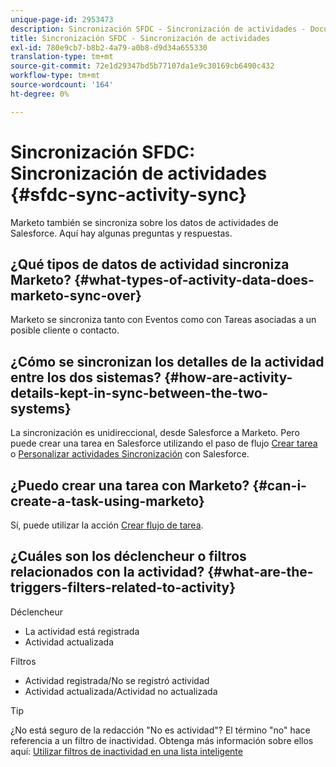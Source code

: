 ```yaml
---
unique-page-id: 2953473
description: Sincronización SFDC - Sincronización de actividades - Documentos de Marketo - Documentación del producto
title: Sincronización SFDC - Sincronización de actividades
exl-id: 780e9cb7-b8b2-4a79-a0b8-d9d34a655330
translation-type: tm+mt
source-git-commit: 72e1d29347bd5b77107da1e9c30169cb6490c432
workflow-type: tm+mt
source-wordcount: '164'
ht-degree: 0%

---
```


# Sincronización SFDC: Sincronización de actividades {#sfdc-sync-activity-sync}

Marketo también se sincroniza sobre los datos de actividades de Salesforce. Aquí hay algunas preguntas y respuestas.

## ¿Qué tipos de datos de actividad sincroniza Marketo? {#what-types-of-activity-data-does-marketo-sync-over}

Marketo se sincroniza tanto con Eventos como con Tareas asociadas a un posible cliente o contacto.

## ¿Cómo se sincronizan los detalles de la actividad entre los dos sistemas? {#how-are-activity-details-kept-in-sync-between-the-two-systems}

La sincronización es unidireccional, desde Salesforce a Marketo. Pero puede crear una tarea en Salesforce utilizando el paso de flujo [Crear tarea](/help/marketo/product-docs/core-marketo-concepts/smart-campaigns/salesforce-flow-actions/create-task.md) o [Personalizar actividades Sincronización](/help/marketo/product-docs/crm-sync/salesforce-sync/setup/optional-steps/customize-activities-sync.md) con Salesforce.

## ¿Puedo crear una tarea con Marketo? {#can-i-create-a-task-using-marketo}

Sí, puede utilizar la acción [Crear flujo de tarea](/help/marketo/product-docs/core-marketo-concepts/smart-campaigns/salesforce-flow-actions/create-task.md).

## ¿Cuáles son los déclencheur o filtros relacionados con la actividad? {#what-are-the-triggers-filters-related-to-activity}

Déclencheur

* La actividad está registrada
* Actividad actualizada

Filtros

* Actividad registrada/No se registró actividad
* Actividad actualizada/Actividad no actualizada

>[!TIP]
>
>¿No está seguro de la redacción &quot;No es actividad&quot;? El término &quot;no&quot; hace referencia a un filtro de inactividad. Obtenga más información sobre ellos aquí: [Utilizar filtros de inactividad en una lista inteligente](/help/marketo/product-docs/core-marketo-concepts/smart-lists-and-static-lists/using-smart-lists/use-inactivity-filters-in-a-smart-list.md)
